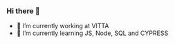 ### Hi there 👋


- 🔭 I’m currently working at VITTA
- 🌱 I’m currently learning JS, Node, SQL and CYPRESS
